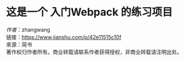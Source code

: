 # 这是一个 入门Webpack 的练习项目

*作者*：zhangwang   
链接：https://www.jianshu.com/p/42e11515c10f   
來源：简书   
著作权归作者所有。商业转载请联系作者获得授权，非商业转载请注明出处。
